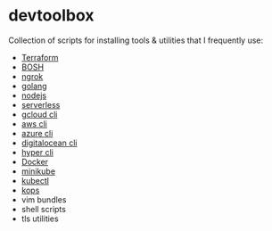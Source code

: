 # devtoolbox

Collection of scripts for installing tools & utilities that I frequently use:
* [Terraform](https://www.terraform.io/)
* [BOSH](http://bosh.io/)
* [ngrok](https://ngrok.com/)
* [golang](https://golang.org/)
* [nodejs](https://nodejs.org/en/)
* [serverless](https://serverless.com/)
* [gcloud cli](https://cloud.google.com/sdk/)
* [aws cli](https://aws.amazon.com/cli/)
* [azure cli](https://docs.microsoft.com/en-us/cli/azure/overview)
* [digitalocean cli](https://www.digitalocean.com/community/tutorials/how-to-use-doctl-the-official-digitalocean-command-line-client)
* [hyper cli](https://www.hyper.sh/)
* [Docker](https://docs.docker.com/engine/installation/linux/ubuntu/)
* [minikube](https://github.com/kubernetes/minikube/)
* [kubectl](https://kubernetes.io/docs/tasks/tools/install-kubectl/)
* [kops](https://github.com/kubernetes/kops)
* vim bundles
* shell scripts
* tls utilities

